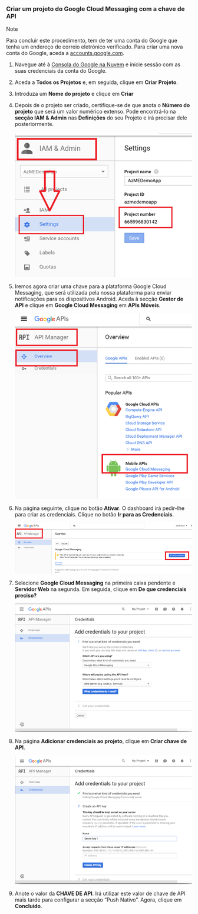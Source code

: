 
### Criar um projeto do Google Cloud Messaging com a chave de API
> [!NOTE]
> Para concluir este procedimento, tem de ter uma conta do Google que tenha um endereço de correio eletrónico verificado. Para criar uma nova conta do Google, aceda a <a href="http://go.microsoft.com/fwlink/p/?LinkId=268302" target="_blank">accounts.google.com</a>.
> 
> 

1. Navegue até à [Consola do Google na Nuvem](https://console.developers.google.com/project) e inicie sessão com as suas credenciais da conta do Google.
2. Aceda a **Todos os Projetos** e, em seguida, clique em **Criar Projeto**.
3. Introduza um **Nome do projeto** e clique em **Criar**
4. Depois de o projeto ser criado, certifique-se de que anota o **Número do projeto** que será um valor numérico extenso. Pode encontrá-lo na **secção IAM & Admin** nas **Definições** do seu Projeto e irá precisar dele posteriormente. 
   
    ![](./media/mobile-engagement-enable-google-cloud-messaging/project-number.png)
5. Iremos agora criar uma chave para a plataforma Google Cloud Messaging, que será utilizada pela nossa plataforma para enviar notificações para os dispositivos Android. Aceda à secção **Gestor de API** e clique em **Google Cloud Messaging** em **APIs Móveis**. 
   
    ![](./media/mobile-engagement-enable-google-cloud-messaging/gcm.png)
6. Na página seguinte, clique no botão **Ativar**. O dashboard irá pedir-lhe para criar as credenciais. Clique no botão **Ir para as Credenciais**. 
   
    ![](./media/mobile-engagement-enable-google-cloud-messaging/enable-GCM.png)
7. Selecione **Google Cloud Messaging** na primeira caixa pendente e **Servidor Web** na segunda. Em seguida, clique em **De que credenciais preciso?**
   
    ![](./media/mobile-engagement-enable-google-cloud-messaging/create-server-key.png)
8. Na página **Adicionar credenciais ao projeto**, clique em **Criar chave de API**.
   
    ![](./media/mobile-engagement-enable-google-cloud-messaging/create-server-key5.png)
9. Anote o valor da **CHAVE DE API**. Irá utilizar este valor de chave de API mais tarde para configurar a secção “Push Nativo”. Agora, clique em **Concluído**.

<!--HONumber=Sep16_HO3-->


